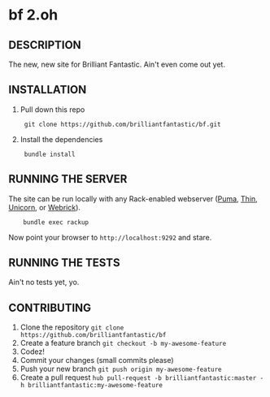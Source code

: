 bf 2.oh
=====

## DESCRIPTION

The new, new site for Brilliant Fantastic. Ain't even come out yet.

## INSTALLATION

1. Pull down this repo

        git clone https://github.com/brilliantfantastic/bf.git

1. Install the dependencies

        bundle install

## RUNNING THE SERVER

The site can be run locally with any Rack-enabled webserver ([Puma](http://puma.io/), [Thin](http://code.macournoyer.com/thin/), [Unicorn](http://unicorn.bogomips.org/), or [Webrick](http://ruby-doc.org/stdlib-2.0/libdoc/webrick/rdoc/WEBrick.html)).

        bundle exec rackup

Now point your browser to `http://localhost:9292` and stare.

## RUNNING THE TESTS

Ain't no tests yet, yo.

## CONTRIBUTING

1. Clone the repository `git clone https://github.com/brilliantfantastic/bf`
1. Create a feature branch `git checkout -b my-awesome-feature`
1. Codez!
1. Commit your changes (small commits please)
1. Push your new branch `git push origin my-awesome-feature`
1. Create a pull request `hub pull-request -b brilliantfantastic:master -h brilliantfantastic:my-awesome-feature`
